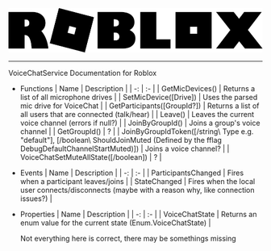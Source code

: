 ![](https://github.com/NoTwistedHere/Storage/blob/main/Images/Roblox_Logo.png)

<hr/>

VoiceChatService Documentation for Roblox

* Functions
    | Name | Description |
    | -: | :- |
    | GetMicDevices() | Returns a list of all microphone drives |
    | SetMicDevice([Drive]) | Uses the parsed mic drive for VoiceChat |
    | GetParticipants([GroupId?]) | Returns a list of all users that are connected (talk/hear) |
    | Leave() | Leaves the current voice channel (errors if null?) |
    | JoinByGroupId() | Joins a group's voice channel |
    | GetGroupId() | ? |
    | JoinByGroupIdToken([/string\ Type e.g. "default"], [/boolean\ ShouldJoinMuted (Defined by the fflag DebugDefaultChannelStartMuted)]) | Joins a voice channel? |
    | VoiceChatSetMuteAllState([/boolean\]) | ? |

* Events
    | Name | Description |
    | -: | :- |
    | ParticipantsChanged | Fires when a participant leaves/joins |
    | StateChanged | Fires when the local user connects/disconnects (maybe with a reason why, like connection issues?) |

* Properties
    | Name | Description |
    | -: | :- |
    | VoiceChatState | Returns an enum value for the current state (Enum.VoiceChatState) |

  Not everything here is correct, there may be somethings missing
